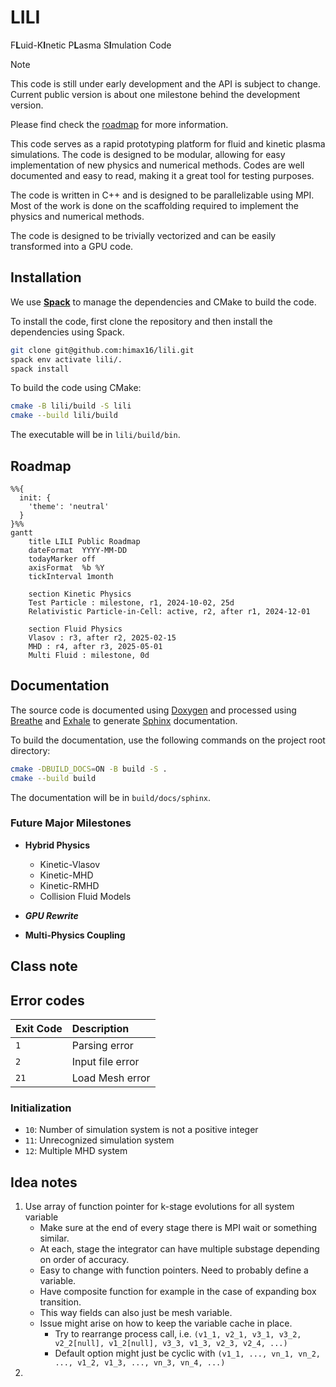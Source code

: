 # LILI

F**L**uid-K**I**netic P**L**asma S**I**mulation Code

>[!NOTE]
> This code is still under early development and the API is subject to change. Current public version is about one milestone behind the development version.
>
> Please find check the [roadmap](#roadmap) for more information.

This code serves as a rapid prototyping platform for fluid and kinetic plasma simulations. The code is designed to be modular, allowing for easy implementation of new physics and numerical methods. Codes are well documented and easy to read, making it a great tool for testing purposes.

The code is written in C++ and is designed to be parallelizable using MPI. Most of the work is done on the scaffolding required to implement the physics and numerical methods.

The code is designed to be trivially vectorized and can be easily transformed into a GPU code.

## Installation

We use [**Spack**](https://github.com/spack/spack) to manage the dependencies and CMake to build the code.

To install the code, first clone the repository and then install the dependencies using Spack.

```bash
git clone git@github.com:himax16/lili.git
spack env activate lili/.
spack install
```

To build the code using CMake:

```bash
cmake -B lili/build -S lili
cmake --build lili/build
```

The executable will be in `lili/build/bin`.

## Roadmap

```mermaid
%%{
  init: {
    'theme': 'neutral'
  }
}%%
gantt
    title LILI Public Roadmap
    dateFormat  YYYY-MM-DD
    todayMarker off
    axisFormat  %b %Y
    tickInterval 1month

    section Kinetic Physics
    Test Particle : milestone, r1, 2024-10-02, 25d
    Relativistic Particle-in-Cell: active, r2, after r1, 2024-12-01

    section Fluid Physics
    Vlasov : r3, after r2, 2025-02-15
    MHD : r4, after r3, 2025-05-01
    Multi Fluid : milestone, 0d
```

## Documentation

The source code is documented using [Doxygen](https://www.doxygen.nl/) and processed using [Breathe](https://breathe.readthedocs.io/) and [Exhale](https://exhale.readthedocs.io/) to generate [Sphinx](https://www.sphinx-doc.org/) documentation.

To build the documentation, use the following commands on the project root directory:

```bash
cmake -DBUILD_DOCS=ON -B build -S .
cmake --build build
```

The documentation will be in `build/docs/sphinx`.

### Future Major Milestones

* **Hybrid Physics**
  * Kinetic-Vlasov
  * Kinetic-MHD
  * Kinetic-RMHD
  * Collision Fluid Models

* **_GPU Rewrite_**

* **Multi-Physics Coupling**

## Class note

## Error codes

| Exit Code | Description |
| :- | :- |
| `1` | Parsing error |
| `2` | Input file error |
| `21` | Load Mesh error |

### Initialization

* `10`: Number of simulation system is not a positive integer
* `11`: Unrecognized simulation system
* `12`: Multiple MHD system

## Idea notes

1. Use array of function pointer for k-stage evolutions for all system variable
     * Make sure at the end of every stage there is MPI wait or something similar.
     * At each, stage the integrator can have multiple substage depending on order of accuracy.
     * Easy to change with function pointers. Need to probably define a variable.
     * Have composite function for example in the case of expanding box transition.
     * This way fields can also just be mesh variable.
     * Issue might arise on how to keep the variable cache in place.
       * Try to rearrange process call, i.e. `(v1_1, v2_1, v3_1, v3_2, v2_2[null], v1_2[null], v3_3, v1_3, v2_3, v2_4, ...)`
       * Default option might just be cyclic with `(v1_1, ..., vn_1, vn_2, ..., v1_2, v1_3, ..., vn_3, vn_4, ...)`
2.

